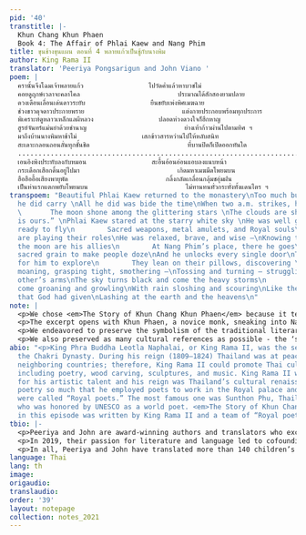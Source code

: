 ```yaml
---
pid: '40'
transtitle: |-
  Khun Chang Khun Phaen
  Book 4: The Affair of Phlai Kaew and Nang Phim
title: ขุนช้างขุนแผน ตอนที่ 4 พลายแก้วเป็นชู้กับนางพิม
author: King Rama II
translator: 'Peeriya Pongsarigun and John Viano '
poem: |
  ครานั้นจึงโฉมเจ้าพลายแก้ว                ไปวัดคํ่าแล้วหาบวชไม่
  คอยดูฤกษ์เวลาจะคลาไคล                        ประมาณได้สักสองยามปลาย
  ดวงเดือนเลื่อนเด่นดาวระยับ                ยืนขยับเพ่งพิศเมฆฉาย
  ช่วงขาวดุจดาวประกายพราย                        แต่งกายประกอบพร้อมทุกประการ
  พิเคราะห์ดูหลาวเหล็กแลผีหลวง                ปลอดห่วงดวงใจก็ฮึกหาญ
  สูรย์จันทร์แม่นยำด้วยชำนาญ                        ย่างเท้าก้าวผ่านไปตามทิศ ฯ
  มาถึงบ้านนางพิมหาช้าไม่                เสกข้าวสารหว่านไปให้หลับสนิท
  สะเดาะกลอนถอนลั่นทุกชั้นชิด                        ที่บานปิดก็เปิดออกทันใด
  .......................................................................................
  เอนอิงพิงประทับลงกับหมอน                สะอื้นอ้อนอ่อนแอบลงแนบหน้า
  กระเดือกเสือกดิ้นอยู่ไปมา                        เกิดมหาเมฆมืดโพยมบน
  ฮือฮืออื้อเสียงพายุพัด                        กลิ้งกลัดเกลื่อนกลุ้มชอุ่มฝน
  เป็นห่าแรกแตกพยับโพยมบน                        ไม่ทานทนทั่วกระทั่งทั้งแดนไตร ฯ
transpoem: "Beautiful Phlai Kaew returned to the monastery\nToo much burden of affection,
  he did carry \nAll he did was bide the time\nWhen two a.m. strikes, he will climb\n
  \       The moon shone among the glittering stars \nThe clouds are shifting; “Tonight
  is ours.” \nPhlai Kaew stared at the starry white sky \nHe was well groomed and
  ready to fly\n        Sacred weapons, metal amulets, and Royal souls\nAt his side
  are playing their roles\nHe was relaxed, brave, and wise —\nKnowing the sun and
  the moon are his allies\n        At Nang Phim’s place, there he goes\nSowing the
  sacred grain to make people doze\nAnd he unlocks every single door\nThe house is
  for him to explore\n        They lean on their pillows, discovering \nEach other,
  moaning, grasping tight, smothering —\nTossing and turning — struggling in each
  other’s arms\nThe sky turns black and come the heavy storms\n        Which then
  come groaning and growling\nWith rain sloshing and scouring\nLike the first rain
  that God had given\nLashing at the earth and the heavens\n"
note: |
  <p>We chose <em>The Story of Khun Chang Khun Phaen</em> because it tells the story of commoners in the epic poem style, which was traditionally reserved only for Kings or the Buddha, despite being written by the King himself. Other works written in the same period only portray the life of the elite classes and royalty, real or imagined. However, this work tells the story of commoners in the small province of Suphanburi and references the religions, culture, and beliefs of the non-elite there. Despite being mostly about “normal people,” the popularity of <em>The Story of Khun Chang Khun Phaen</em> has endured, having been retold in movie and TV formats.</p>
  <p>The excerpt opens with Khun Phaen, a novice monk, sneaking into Nang Phim’s room to make love to her. This is quite striking because it contravenes Buddhist monks’ vow of celibacy. The explicit language used to describe the scene is shocking because it runs counter to Thai cultural norms. This act is also a breach of public trust because Khun Phaen is a monk, representing both religion and the King, as the monarchy is the patron of Thai Buddhism; and so, lays bare the unspeakable aspects of Thai society. Those same taboos are relevant today, as people are obligated to be silent (or silenced) about issues like prostitution, despite being common practice.</p>
  <p>We endeavored to preserve the symbolism of the traditional literary Thai idioms for sex, i.e. thunderstorms, heavy rain, or wild rivers. Further, the status of Khun Paen as a novice monk might be a metaphor for his love for Nang Phim since he is risking everything for her.  Another view might be that Nang Phim’s acceptance of Khun Phaen shows a greater love for him, as she likely has far more to lose should they be discovered. Given the status gap between the pair, the question of their comparative agency adds a compelling intellectual twist to the tale.</p>
  <p>We also preserved as many cultural references as possible - the ‘sacred grain’ being an important example of such. The “sacred grain” is rice that has been blessed (or hexed) by monks or other important religious figures. Sacred rice is believed to bring good luck, chase away ghosts, or make people lose consciousness — the implication being that the servants in the house would be lulled into a slumber, unaware of Khun Phaen’s entry into Nang Phim’s room — protecting both their reputations in the process.</p>
abio: "<p>King Phra Buddha Leotla Naphalai, or King Rama II, was the second king of
  the Chakri Dynasty. During his reign (1809–1824) Thailand was at peace with its
  neighboring countries; therefore, King Rama II could promote Thai cultures and arts
  including poetry, wood carving, sculptures, and music. King Rama II was best known
  for his artistic talent and his reign was Thailand’s cultural renaissance. He loved
  poetry so much that he employed poets to work in the Royal palace and those poets
  were called “Royal poets.” The most famous one was Sunthon Phu, Thailand’s Shakespeare,
  who was honored by UNESCO as a world poet. <em>The Story of Khun Chang Khun Phaen</em>
  in this episode was written by King Rama II and a team of “Royal poets.”</p>"
tbio: |-
  <p>Peeriya and John are award-winning authors and translators who excel in creating English language rhyme schemes which echo that of their sources, while accurately communicating the author’s message.</p>
  <p>In 2019, their passion for literature and language led to cofounding InterThaiMedia LLC to create media that brings people together across languages and cultures. InterThaiMedia’s first project was a picture-book called <em>Can You Carry Me?</em>, a Thai-English children’s book that is sold all over Thailand. <em>Can You Carry Me?</em> is slated to be published in English, Spanish, and dual-language formats. We seek to publish children’s books which address difficult issues like racism, adoption, loss, among others.</p>
  <p>In all, Peeriya and John have translated more than 140 children’s books, song lyrics, and poetry. We last published with <em>DoubleSpeak</em> in Spring 2020.</p>
language: Thai
lang: th
image:
origaudio:
translaudio:
order: '39'
layout: notepage
collection: notes_2021
---
```

